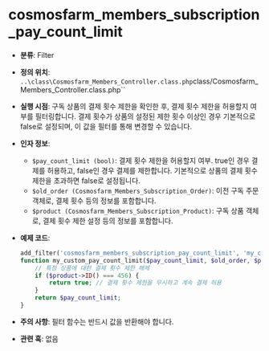 # cosmosfarm_members_subscription_pay_count_limit

- **분류**: Filter
- **정의 위치**: `..\class\Cosmosfarm_Members_Controller.class.php`class/Cosmosfarm_Members_Controller.class.php``
- **실행 시점**: 구독 상품의 결제 횟수 제한을 확인한 후, 결제 횟수 제한을 허용할지 여부를 필터링합니다. 결제 횟수가 상품의 설정된 제한 횟수 이상인 경우 기본적으로 false로 설정되며, 이 값을 필터를 통해 변경할 수 있습니다.
- **인자 정보**:
  - `$pay_count_limit (bool)`: 결제 횟수 제한을 허용할지 여부. true인 경우 결제를 허용하고, false인 경우 결제를 제한합니다. 기본적으로 상품의 결제 횟수 제한을 초과하면 false로 설정됩니다.
  - `$old_order (Cosmosfarm_Members_Subscription_Order)`: 이전 구독 주문 객체로, 결제 횟수 등의 정보를 포함합니다.
  - `$product (Cosmosfarm_Members_Subscription_Product)`: 구독 상품 객체로, 결제 횟수 제한 설정 등의 정보를 포함합니다.
- **예제 코드**:

  ```php
  add_filter('cosmosfarm_members_subscription_pay_count_limit', 'my_custom_pay_count_limit', 10, 3);
  function my_custom_pay_count_limit($pay_count_limit, $old_order, $product) {
      // 특정 상품에 대한 결제 횟수 제한 해제
      if ($product->ID() === 456) {
          return true; // 결제 횟수 제한을 무시하고 계속 결제 허용
      }
      return $pay_count_limit;
  }
  ```

- **주의 사항**: 필터 함수는 반드시 값을 반환해야 합니다.
- **관련 훅**: 없음
